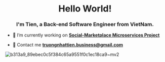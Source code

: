 <h1 align="center">Hello World!</h1>
<h3 align="center">I'm Tien, a Back-end Software Engineer from VietNam.</h3>

- 🧱 I’m currently working on **[Social-Marketplace Microservices Project](https://github.com/tientrader/Social-Marketplace)**

- 📩 Contact me **truongnhattien.business@gmail.com**

![b313a9_89ebec0c5f384c65a9551f0c1ec18ca9~mv2](https://github.com/user-attachments/assets/9d841f79-f1d0-46b2-959e-0a550dea6ad8)
